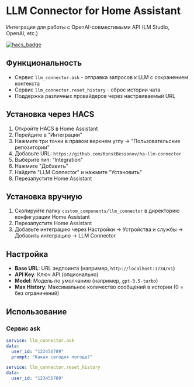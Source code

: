 # LLM Connector for Home Assistant

Интеграция для работы с OpenAI-совместимыми API (LM Studio, OpenAI, etc.)

[![hacs_badge](https://img.shields.io/badge/HACS-Custom-orange.svg)](https://github.com/hacs/integration)

## Функциональность

- Сервис `llm_connector.ask` - отправка запросов к LLM с сохранением контекста
- Сервис `llm_connector.reset_history` - сброс истории чата
- Поддержка различных провайдеров через настраиваемый URL

## Установка через HACS

1. Откройте HACS в Home Assistant
2. Перейдите в "Интеграции"
3. Нажмите три точки в правом верхнем углу → "Пользовательские репозитории"
4. Добавьте URL: `https://github.com/KonstBessonov/ha-llm-connector`
5. Выберите тип: "Integration"
6. Нажмите "Добавить"
7. Найдите "LLM Connector" и нажмите "Установить"
8. Перезапустите Home Assistant

## Установка вручную

1. Скопируйте папку `custom_components/llm_connector` в директорию конфигурации Home Assistant
2. Перезапустите Home Assistant
3. Добавьте интеграцию через Настройки → Устройства и службы → Добавить интеграцию → LLM Connector

## Настройка

- **Base URL**: URL эндпоинта (например, `http://localhost:1234/v1`)
- **API Key**: Ключ API (опционально)
- **Model**: Модель по умолчанию (например, `gpt-3.5-turbo`)
- **Max History**: Максимальное количество сообщений в истории (0 = без ограничений)

## Использование

### Сервис ask

```yaml
service: llm_connector.ask
data:
  user_id: "123456789"
  prompt: "Какая сегодня погода?"

service: llm_connector.reset_history
data:
  user_id: "123456789"

